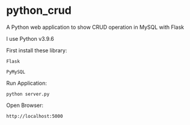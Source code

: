 # python_crud
A Python web application to show CRUD operation in MySQL with Flask


I use Python v3.9.6


First install these library:

    Flask
  
    PyMySQL

Run Application:

    python server.py

Open Browser:

    http://localhost:5000
